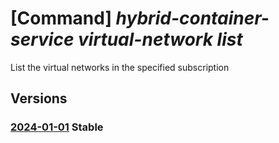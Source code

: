 # [Command] _hybrid-container-service virtual-network list_

List the virtual networks in the specified subscription

## Versions

### [2024-01-01](/Resources/mgmt-plane/L3N1YnNjcmlwdGlvbnMve30vcHJvdmlkZXJzL21pY3Jvc29mdC5oeWJyaWRjb250YWluZXJzZXJ2aWNlL3ZpcnR1YWxuZXR3b3Jrcw==/2024-01-01.xml) **Stable**

<!-- mgmt-plane /subscriptions/{}/providers/microsoft.hybridcontainerservice/virtualnetworks 2024-01-01 -->
<!-- mgmt-plane /subscriptions/{}/resourcegroups/{}/providers/microsoft.hybridcontainerservice/virtualnetworks 2024-01-01 -->
